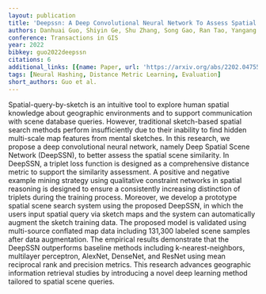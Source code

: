 ```yaml
---
layout: publication
title: 'Deepssn: A Deep Convolutional Neural Network To Assess Spatial Scene Similarity'
authors: Danhuai Guo, Shiyin Ge, Shu Zhang, Song Gao, Ran Tao, Yangang Wang
conference: Transactions in GIS
year: 2022
bibkey: guo2022deepssn
citations: 6
additional_links: [{name: Paper, url: 'https://arxiv.org/abs/2202.04755'}]
tags: [Neural Hashing, Distance Metric Learning, Evaluation]
short_authors: Guo et al.
---
```

Spatial-query-by-sketch is an intuitive tool to explore human spatial
knowledge about geographic environments and to support communication with scene
database queries. However, traditional sketch-based spatial search methods
perform insufficiently due to their inability to find hidden multi-scale map
features from mental sketches. In this research, we propose a deep
convolutional neural network, namely Deep Spatial Scene Network (DeepSSN), to
better assess the spatial scene similarity. In DeepSSN, a triplet loss function
is designed as a comprehensive distance metric to support the similarity
assessment. A positive and negative example mining strategy using qualitative
constraint networks in spatial reasoning is designed to ensure a consistently
increasing distinction of triplets during the training process. Moreover, we
develop a prototype spatial scene search system using the proposed DeepSSN, in
which the users input spatial query via sketch maps and the system can
automatically augment the sketch training data. The proposed model is validated
using multi-source conflated map data including 131,300 labeled scene samples
after data augmentation. The empirical results demonstrate that the DeepSSN
outperforms baseline methods including k-nearest-neighbors, multilayer
perceptron, AlexNet, DenseNet, and ResNet using mean reciprocal rank and
precision metrics. This research advances geographic information retrieval
studies by introducing a novel deep learning method tailored to spatial scene
queries.